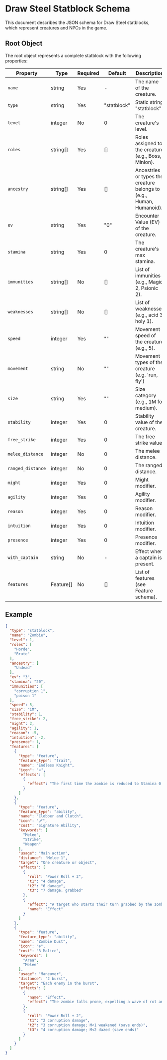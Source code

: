 # Draw Steel Statblock Schema

This document describes the JSON schema for Draw Steel statblocks, which represent creatures and NPCs in the game.

## Root Object

The root object represents a complete statblock with the following properties:

| Property          | Type      | Required | Default     | Description                                                          |
|-------------------|-----------|----------|-------------|----------------------------------------------------------------------|
| `name`            | string    | Yes      | -           | The name of the creature.                                            |
| `type`            | string    | Yes      | "statblock" | Static string "statblock"                                            |
| `level`           | integer   | No       | 0           | The creature's level.                                                |
| `roles`           | string[]  | Yes      | []          | Roles assigned to the creature (e.g., Boss, Minion).                 |
| `ancestry`        | string[]  | Yes      | []          | Ancestries or types the creature belongs to (e.g., Human, Humanoid). |
| `ev`              | string    | Yes      | "0"         | Encounter Value (EV) of the creature.                                |
| `stamina`         | string    | Yes      | 0           | The creature's max stamina.                                          |
| `immunities`      | string[]  | No       | []          | List of immunities (e.g., Magic 2, Psionic 2).                       |
| `weaknesses`      | string[]  | No       | []          | List of weaknesses (e.g., acid 3, holy 1).                           |
| `speed`           | integer   | Yes      | ""          | Movement speed of the creature (e.g., 5).                            |
| `movement`        | string    | No       | ""          | Movement types of the creature (e.g. 'run, fly')                     |
| `size`            | string    | Yes      | ""          | Size category (e.g., 1M for medium).                                 |
| `stability`       | integer   | Yes      | 0           | Stability value of the creature.                                     |
| `free_strike`     | integer   | Yes      | 0           | The free strike value.                                               |
| `melee_distance`  | integer   | No       | 0           | The melee distance.                                                  |
| `ranged_distance` | integer   | No       | 0           | The ranged distance.                                                 |
| `might`           | integer   | Yes      | 0           | Might modifier.                                                      |
| `agility`         | integer   | Yes      | 0           | Agility modifier.                                                    |
| `reason`          | integer   | Yes      | 0           | Reason modifier.                                                     |
| `intuition`       | integer   | Yes      | 0           | Intuition modifier.                                                  |
| `presence`        | integer   | Yes      | 0           | Presence modifier.                                                   |
| `with_captain`    | string    | No       | -           | Effect when a captain is present.                                    |
| `features`        | Feature[] | No       | []          | List of features (see Feature schema).                               |

## Example

```json
{
  "type": "statblock",
  "name": "Zombie",
  "level": 1,
  "roles": [
    "Horde",
    "Brute"
  ],
  "ancestry": [
    "Undead"
  ],
  "ev": "3",
  "stamina": "20",
  "immunities": [
    "corruption 1",
    "poison 1"
  ],
  "speed": 5,
  "size": "1M",
  "stability": 1,
  "free_strike": 2,
  "might": 2,
  "agility": 1,
  "reason": -5,
  "intuition": -2,
  "presence": 1,
  "features": [
    {
      "type": "feature",
      "feature_type": "trait",
      "name": "Endless Knight",
      "icon": "⭐️",
      "effects": [
        {
          "effect": "The first time the zombie is reduced to Stamina 0 by damage that isn’t fire damage or holy damage and their body isn’t destroyed, they regain 10 Stamina and fall prone."
        }
      ]
    },
    {
      "type": "feature",
      "feature_type": "ability",
      "name": "Clobber and Clutch",
      "icon": "🗡",
      "cost": "Signature Ability",
      "keywords": [
        "Melee",
        "Strike",
        "Weapon"
      ],
      "usage": "Main action",
      "distance": "Melee 1",
      "target": "One creature or object",
      "effects": [
        {
          "roll": "Power Roll + 2",
          "t1": "4 damage",
          "t2": "6 damage",
          "t3": "7 damage; grabbed"
        },
        {
          "effect": "A target who starts their turn grabbed by the zombie takes 2 corruption damage. If a creature takes 5 or more corruption damage this way, they become insatiably hungry for flesh. The target must complete the Find a Cure project to end this effect.",
          "name": "Effect"
        }
      ]
    },
    {
      "type": "feature",
      "feature_type": "ability",
      "name": "Zombie Dust",
      "icon": "❇️",
      "cost": "3 Malice",
      "keywords": [
        "Area",
        "Melee"
      ],
      "usage": "Maneuver",
      "distance": "2 burst",
      "target": "Each enemy in the burst",
      "effects": [
        {
          "name": "Effect",
          "effect": "The zombie falls prone, expelling a wave of rot and dust."
        },
        {
          "roll": "Power Roll + 2",
          "t1": "2 corruption damage",
          "t2": "3 corruption damage; M<1 weakened (save ends)",
          "t3": "4 corruption damage; M<2 dazed (save ends)"
        }
      ]
    }
  ]
}
``` 